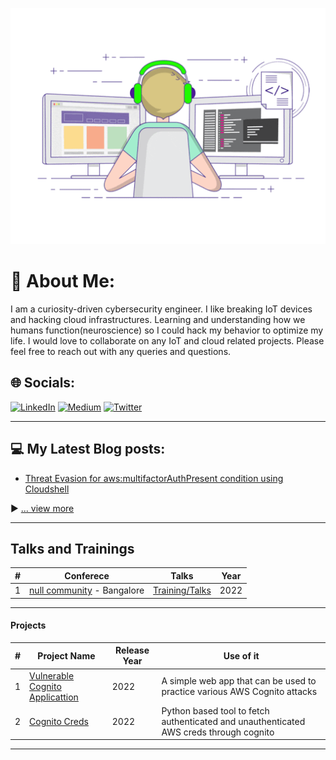 <p align="center">
  <img src="https://raw.githubusercontent.com/falcnix/falcnix/main/Images/readme.gif" />
</p>

# 💫 About Me:
I am  a curiosity-driven cybersecurity engineer. I like breaking IoT devices and hacking cloud infrastructures. Learning and understanding how we humans function(neuroscience) so I could hack my behavior to optimize my life. I would love to collaborate on any IoT and cloud related projects. Please feel free to reach out with any queries and questions. 


## 🌐 Socials:
[![LinkedIn](https://img.shields.io/badge/LinkedIn-%230077B5.svg?logo=linkedin&logoColor=white)](https://linkedin.com/in/mdsaqeeb) [![Medium](https://img.shields.io/badge/Medium-12100E?logo=medium&logoColor=white)](https://medium.com/@falcnix) [![Twitter](https://img.shields.io/badge/Twitter-%231DA1F2.svg?logo=Twitter&logoColor=white)](https://twitter.com/falcnix) 

---

## 💻 My Latest Blog posts:
<!-- BLOG-POST-LIST:START -->
- [Threat Evasion for aws:multifactorAuthPresent condition using Cloudshell](https://falcnix.medium.com/threat-evasion-for-aws-multifactorauthpresent-condition-using-cloudshell-8296b34ecad4)
<!-- BLOG-POST-LIST:END -->

▶ [... view more](https://falcnix.medium.com/)

---

## Talks and Trainings 
| # | Conferece | Talks | Year |
| ---|---|---|---|
|1|[null community](null.community) - Bangalore | [Training/Talks](https://null.community/profile/31184-mohammed-saqeeb) | 2022
---

#### Projects 
|#| Project Name | Release Year | Use of it |
| ---------|---------|------|-----|
|1| [Vulnerable Cognito Applicattion](https://github.com/falcnix/Vulnerable-Cognito-application-) | 2022 | A simple web app that can be used to practice various AWS Cognito attacks |
|2| [Cognito Creds](https://github.com/falcnix/getCognitoCreds) | 2022 | Python based tool to fetch authenticated and unauthenticated AWS creds through cognito |

---
